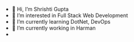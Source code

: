 - 👋 Hi, I’m Shrishti Gupta
- 👀 I’m interested in Full Stack Web Development
- 🌱 I’m currently learning DotNet, DevOps
- 💞️ I’m currently working in Harman 
- 

<!---
shrishti24/shrishti24 is a ✨ special ✨ repository because its `README.md` (this file) appears on your GitHub profile.
You can click the Preview link to take a look at your changes.
--->

